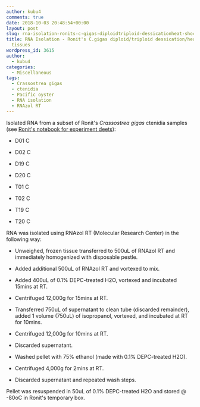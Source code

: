 ```yaml
---
author: kubu4
comments: true
date: 2018-10-03 20:48:54+00:00
layout: post
slug: rna-isolation-ronits-c-gigas-diploidtriploid-dessicationheat-shock-ctenidia-tissues
title: RNA Isolation - Ronit's C.gigas diploid/triploid dessication/heat shock ctenidia
  tissues
wordpress_id: 3615
author:
  - kubu4
categories:
  - Miscellaneous
tags:
  - Crassostrea gigas
  - ctenidia
  - Pacific oyster
  - RNA isolation
  - RNAzol RT
---
```


Isolated RNA from a subset of Ronit's _Crassostrea gigas_ ctenidia samples (see [Ronit's notebook for experiment deets](https://genefish.wordpress.com/author/voicesonsocialissues/)):





  * D01 C



  * D02 C



  * D19 C



  * D20 C



  * T01 C



  * T02 C



  * T19 C



  * T20 C






RNA was isolated using RNAzol RT (Molecular Research Center) in the following way:





  * Unweighed, frozen tissue transferred to 500uL of RNAzol RT and immediately homogenized with disposable pestle.



  * Added additional 500uL of RNAzol RT and vortexed to mix.



  * Added 400uL of 0.1% DEPC-treated H2O, vortexed and incubated 15mins at RT.



  * Centrifuged 12,000g for 15mins at RT.



  * Transferred 750uL of supernatant to clean tube (discarded remainder), added 1 volume (750uL) of isopropanol, vortexed, and incubated at RT for 10mins.



  * Centrifuged 12,000g for 10mins at RT.



  * Discarded supernatant.



  * Washed pellet with 75% ethanol (made with 0.1% DEPC-treated H2O).



  * Centrifuged 4,000g for 2mins at RT.



  * Discarded supernatant and repeated wash steps.






Pellet was resuspended in 50uL of 0.1% DEPC-treated H2O and stored @ -80oC in Ronit's temporary box.
